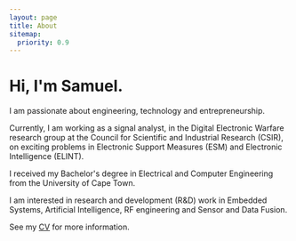 ```yaml
---
layout: page
title: About
sitemap:
  priority: 0.9
---
```


<h1>Hi, I'm Samuel.</h1>

<p style="text-align:justify">
I am passionate about engineering, technology and entrepreneurship.

Currently, I am working as a signal analyst, in the Digital Electronic Warfare research group at the Council for Scientific and Industrial Research (CSIR), on exciting problems in Electronic Support Measures (ESM) and Electronic Intelligence (ELINT).

I received my Bachelor's degree in Electrical and Computer Engineering from the University of Cape Town.

I am interested in research and development (R&D) work in Embedded Systems, Artificial Intelligence, RF engineering and Sensor and Data Fusion.

See my <a href="{{ '/assets/Samuel_Mbiya_CV.pdf' | prepend: site.baseurl }}">CV</a> for more information.



</p>
